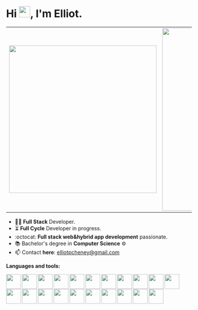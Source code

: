 <h1 align="left">Hi <img src="https://raw.githubusercontent.com/kaueMarques/kaueMarques/master/hi.gif" width="30">, I'm Elliot.</h1>

<center>
  <table>
    <tr>
        <td>
          <img width="400px" align="center" 
               src="https://github-readme-stats.vercel.app/api/top-langs/?username=elliotpcheney&hide=html,php,blade,makefile,vhdl,c,qmake,css&langs_count=6&layout=compact&theme=dracula" />
      </td>
      <td>
          <img width="495px" align="center" src="https://github-readme-stats.vercel.app/api?username=elliotpcheney&show_icons=true&count_private=true&theme=dracula" />
      </td>
    </tr>   
  </table>
</center>

- :man_technologist: **Full Stack** Developer.
- :hourglass_flowing_sand: **Full Cycle** Developer in progress. 
- :octocat: **Full stack web&hybrid app development** passionate.
- :books: Bachelor's degree in **Computer Science** ⚙
- 📫 Contact **here**: [elliotpcheney@gmail.com](mailto:elliotpcheney@gmail.com)

**Languages and tools:**

<img align="left" height="40" src="https://cdn.jsdelivr.net/gh/devicons/devicon/icons/react/react-original.svg">
<img align="left" height="40" src="https://cdn.jsdelivr.net/gh/devicons/devicon/icons/nextjs/nextjs-original.svg">
<img align="left" height="40" src="https://cdn.jsdelivr.net/gh/devicons/devicon/icons/redux/redux-original.svg">
<img align="left" height="40" src="https://cdn.jsdelivr.net/gh/devicons/devicon/icons/angularjs/angularjs-original.svg">
<img align="left" height="40" src="https://cdn.jsdelivr.net/gh/devicons/devicon/icons/nodejs/nodejs-original-wordmark.svg">
<img align="left" height="40" src="https://cdn.jsdelivr.net/gh/devicons/devicon/icons/express/express-original.svg">
<img align="left" height="40" src="https://cdn.jsdelivr.net/gh/devicons/devicon/icons/nestjs/nestjs-plain.svg">
<img align="left" height="40" src="https://cdn.jsdelivr.net/gh/devicons/devicon/icons/javascript/javascript-original.svg">
<img align="left" height="40" src="https://cdn.jsdelivr.net/gh/devicons/devicon/icons/typescript/typescript-original.svg">
<img align="left" height="40" src="https://cdn.jsdelivr.net/gh/devicons/devicon/icons/html5/html5-original.svg">
<img align="left" height="40" src="https://cdn.jsdelivr.net/gh/devicons/devicon/icons/css3/css3-original.svg">
<img align="left" height="40" src="https://cdn.jsdelivr.net/gh/devicons/devicon/icons/npm/npm-original-wordmark.svg">
<img align="left" height="40" src="https://cdn.jsdelivr.net/gh/devicons/devicon/icons/materialui/materialui-original.svg">
<img align="left" height="40" src="https://cdn.jsdelivr.net/gh/devicons/devicon/icons/tailwindcss/tailwindcss-original-wordmark.svg">
<img align="left" height="40" src="https://cdn.jsdelivr.net/gh/devicons/devicon/icons/bootstrap/bootstrap-plain.svg">
<img align="left" height="40" src="https://cdn.jsdelivr.net/gh/devicons/devicon/icons/graphql/graphql-plain.svg">
<img align="left" height="40" src="https://cdn.jsdelivr.net/gh/devicons/devicon/icons/docker/docker-original.svg">
<img align="left" height="40" src="https://cdn.jsdelivr.net/gh/devicons/devicon/icons/heroku/heroku-original.svg">
<img align="left" height="40" src="https://cdn.jsdelivr.net/gh/devicons/devicon/icons/digitalocean/digitalocean-original.svg">
<img align="left" height="40" src="https://cdn.jsdelivr.net/gh/devicons/devicon/icons/amazonwebservices/amazonwebservices-original.svg">
<img height="40" src="https://cdn.jsdelivr.net/gh/devicons/devicon/icons/webstorm/webstorm-original.svg">
</br>
